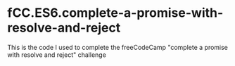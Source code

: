 # fCC.ES6.complete-a-promise-with-resolve-and-reject
This is the code I used to complete the freeCodeCamp "complete a promise with resolve and reject" challenge
